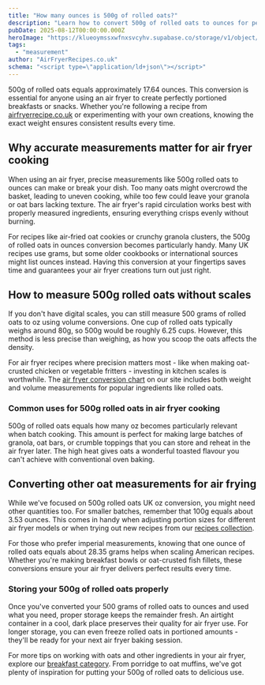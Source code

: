 ```yaml
---
title: "How many ounces is 500g of rolled oats?"
description: "Learn how to convert 500g of rolled oats to ounces for perfect air fryer recipes. Get accurate measurements and cooking tips in seconds!"
pubDate: 2025-08-12T00:00:00.000Z
heroImage: "https://klueoymssxwfnxsvcyhv.supabase.co/storage/v1/object/public/md/how-many-ounces-is-500g-rolled-oats-794547e8.webp"
tags:
  - "measurement"
author: "AirFryerRecipes.co.uk"
schema: "<script type=\"application/ld+json\"></script>"
---
```


<p>500g of rolled oats equals approximately 17.64 ounces. This conversion is essential for anyone using an air fryer to create perfectly portioned breakfasts or snacks. Whether you're following a recipe from <a href=https://www.airfryerrecipe.co.uk>airfryerrecipe.co.uk</a> or experimenting with your own creations, knowing the exact weight ensures consistent results every time.</p>  

<h2>Why accurate measurements matter for air fryer cooking</h2>  
<p>When using an air fryer, precise measurements like 500g rolled oats to ounces can make or break your dish. Too many oats might overcrowd the basket, leading to uneven cooking, while too few could leave your granola or oat bars lacking texture. The air fryer's rapid circulation works best with properly measured ingredients, ensuring everything crisps evenly without burning.</p>  
<p>For recipes like air-fried oat cookies or crunchy granola clusters, the 500g of rolled oats in ounces conversion becomes particularly handy. Many UK recipes use grams, but some older cookbooks or international sources might list ounces instead. Having this conversion at your fingertips saves time and guarantees your air fryer creations turn out just right.</p>  

<h2>How to measure 500g rolled oats without scales</h2>  
<p>If you don't have digital scales, you can still measure 500 grams of rolled oats to oz using volume conversions. One cup of rolled oats typically weighs around 80g, so 500g would be roughly 6.25 cups. However, this method is less precise than weighing, as how you scoop the oats affects the density.</p>  
<p>For air fryer recipes where precision matters most - like when making oat-crusted chicken or vegetable fritters - investing in kitchen scales is worthwhile. The <a href=https://www.airfryerrecipe.co.uk/air-fryer-conversion-chart>air fryer conversion chart</a> on our site includes both weight and volume measurements for popular ingredients like rolled oats.</p>  

<h3>Common uses for 500g rolled oats in air fryer cooking</h3>  
<p>500g of rolled oats equals how many oz becomes particularly relevant when batch cooking. This amount is perfect for making large batches of granola, oat bars, or crumble toppings that you can store and reheat in the air fryer later. The high heat gives oats a wonderful toasted flavour you can't achieve with conventional oven baking.</p>  

<h2>Converting other oat measurements for air frying</h2>  
<p>While we've focused on 500g rolled oats UK oz conversion, you might need other quantities too. For smaller batches, remember that 100g equals about 3.53 ounces. This comes in handy when adjusting portion sizes for different air fryer models or when trying out new recipes from our <a href=https://www.airfryerrecipe.co.uk/recipes>recipes collection</a>.</p>  
<p>For those who prefer imperial measurements, knowing that one ounce of rolled oats equals about 28.35 grams helps when scaling American recipes. Whether you're making breakfast bowls or oat-crusted fish fillets, these conversions ensure your air fryer delivers perfect results every time.</p>  

<h3>Storing your 500g of rolled oats properly</h3>  
<p>Once you've converted your 500 grams of rolled oats to ounces and used what you need, proper storage keeps the remainder fresh. An airtight container in a cool, dark place preserves their quality for air fryer use. For longer storage, you can even freeze rolled oats in portioned amounts - they'll be ready for your next air fryer baking session.</p>  

<p>For more tips on working with oats and other ingredients in your air fryer, explore our <a href=https://www.airfryerrecipe.co.uk/recipe-category/breakfast>breakfast category</a>. From porridge to oat muffins, we've got plenty of inspiration for putting your 500g of rolled oats to delicious use.</p>